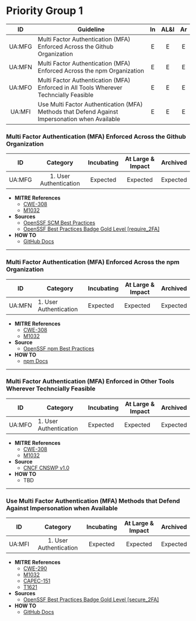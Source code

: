 # Priority Group 1

| ID  | Guideline | In | AL&I | Ar | 
| :-: | - | :-: | :-: | :-: | 
| UA:MFG | Multi Factor Authentication (MFA) Enforced Across the Github Organization | E | E | E |
| UA:MFN | Multi Factor Authentication (MFA) Enforced Across the npm Organization | E | E | E |
| UA:MFO | Multi Factor Authentication (MFA) Enforced in All Tools Wherever Techncially Feasible | E | E | E | 
| UA:MFI | Use Multi Factor Authentication (MFA) Methods that Defend Against Impersonation when Available | E | E | E | 

### Multi Factor Authentication (MFA) Enforced Across the Github Organization

| ID | Category | Incubating | At Large & Impact | Archived |
| :-: | :-: | :-: | :-: | :-: |
| UA:MFG | 1. User Authentication | Expected | Expected | Expected |

* **MITRE References**
    * [CWE-308](https://cwe.mitre.org/data/definitions/308.html)
    * [M1032](https://attack.mitre.org/mitigations/M1032/)
* **Sources**
    * [OpenSSF SCM Best Practices](https://best.openssf.org/SCM-BestPractices/github/enterprise/enterprise_enforce_two_factor_authentication.html)
    * [OpenSSF Best Practices Badge Gold Level [require_2FA]](https://www.bestpractices.dev/en/criteria#2.require_2FA)
* **HOW TO**
    * [GitHub Docs](https://docs.github.com/en/organizations/keeping-your-organization-secure/managing-two-factor-authentication-for-your-organization/requiring-two-factor-authentication-in-your-organization) 

---

### Multi Factor Authentication (MFA) Enforced Across the npm Organization

| ID | Category | Incubating | At Large & Impact | Archived |
| - | - | - | - | - |
| UA:MFN | 1. User Authentication | Expected | Expected | Expected |

* **MITRE References**
    * [CWE-308](https://cwe.mitre.org/data/definitions/308.html)
    * [M1032](https://attack.mitre.org/mitigations/M1032/)
* **Source**
    * [OpenSSF npm Best Practices](https://github.com/ossf/package-manager-best-practices/blob/main/published/npm.md)
* **HOW TO**
    * [npm Docs](https://docs.npmjs.com/requiring-two-factor-authentication-in-your-organization)

---

### Multi Factor Authentication (MFA) Enforced in Other Tools Wherever Techncially Feasible

| ID | Category | Incubating | At Large & Impact | Archived |
| - | - | - | - | - |
| UA:MFO | 1. User Authentication | Expected | Expected | Expected |

* **MITRE References**
    * [CWE-308](https://cwe.mitre.org/data/definitions/308.html)
    * [M1032](https://attack.mitre.org/mitigations/M1032/)
* **Source**
    * [CNCF CNSWP v1.0](https://github.com/ossf/package-manager-best-practices/blob/main/published/npm.md](https://github.com/cncf/tag-security/blob/main/security-whitepaper/v2/cloud-native-security-whitepaper.md))
* **HOW TO**
    * TBD 

---

###  Use Multi Factor Authentication (MFA) Methods that Defend Against Impersonation when Available

| ID | Category | Incubating | At Large & Impact | Archived |
| :-: | :-: | :-: | :-: | :-: |
| UA:MFI | 1. User Authentication | Expected | Expected | Expected |

* **MITRE References**
    * [CWE-290](https://cwe.mitre.org/data/definitions/290.html)
    * [M1032](https://attack.mitre.org/mitigations/M1032/)
    * [CAPEC-151](https://capec.mitre.org/data/definitions/151.html)
    * [T1621](https://attack.mitre.org/techniques/T1621)
* **Sources**
    * [OpenSSF Best Practices Badge Gold Level [secure_2FA]](https://www.bestpractices.dev/en/criteria/2#2.secure_2FA)
* **HOW TO**
    * [GitHub Docs](https://docs.github.com/en/authentication/securing-your-account-with-two-factor-authentication-2fa) 
